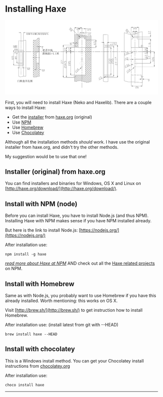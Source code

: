 # Installing Haxe

![](../img/install.jpg)

First, you will need to install Haxe (Neko and Haxelib).
There are a couple ways to install Haxe:

- Get the [installer](#haxe) from [haxe.org](http://haxe.org/download/) (original)
- Use [NPM](#npm)
- Use [Homebrew](#brew)
- Use [Chocolatey](#chocolatey)

Although all the installation methods _should_ work. I have use the original installer from haxe.org, and didn't try the other methods.

My suggestion would be to use that one!

<a name="haxe"></a>

## Installer (original) from haxe.org

You can find installers and binaries for Windows, OS X and Linux on [http://haxe.org/download/](http://haxe.org/download/).

<a name="npm"></a>

## Install with NPM (node)

Before you can install Haxe, you have to install Node.js (and thus NPM).
Installing Haxe with NPM makes sense if you have NPM installed already.

But here is the link to install Node.js: [https://nodejs.org/](https://nodejs.org/)

After installation use:

    npm install -g haxe

_[read more about Haxe at NPM](https://www.npmjs.com/package/haxe)_
AND check out all the [Haxe related projects](https://www.npmjs.com/browse/keyword/haxe) on NPM.

<a name="brew"></a>

## Install with Homebrew

Same as with Node.js, you probably want to use Homebrew if you have this already installed.
Worth mentioning: this works on OS X.

Visit [http://brew.sh/](http://brew.sh/) to get instruction how to install Homebrew.

After installation use: (install latest from git with --HEAD)

    brew install haxe --HEAD

<a name="chocolatey"></a>

## Install with chocolatey

This is a Windows install method. You can get your Chocolatey install instructions from [chocolatey.org](https://chocolatey.org/)

After installation use:

    choco install haxe

---
